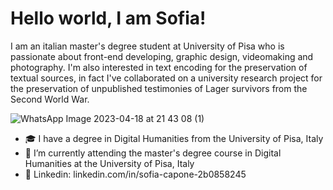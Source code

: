 # Hello world, I am Sofia!


I am an italian master's degree student at University of Pisa who is passionate about front-end developing, graphic design, videomaking and photography.
I'm also interested in text encoding for the preservation of textual sources, in fact I've collaborated on a university research project for the preservation of unpublished testimonies of Lager survivors from the Second World War.

![WhatsApp Image 2023-04-18 at 21 43 08 (1)](https://user-images.githubusercontent.com/100143362/232888877-1c1135dd-e95d-4110-a74d-127d4dfe9238.jpeg)


- 🎓 I have a degree in Digital Humanities from the University of Pisa, Italy
- 📕 I’m currently attending the master's degree course in Digital Humanities at the University of Pisa, Italy
- 💬 Linkedin: linkedin.com/in/sofia-capone-2b0858245

<!---
sofiacapone/sofiacapone is a ✨ special ✨ repository because its `README.md` (this file) appears on your GitHub profile.
You can click the Preview link to take a look at your changes.
--->

